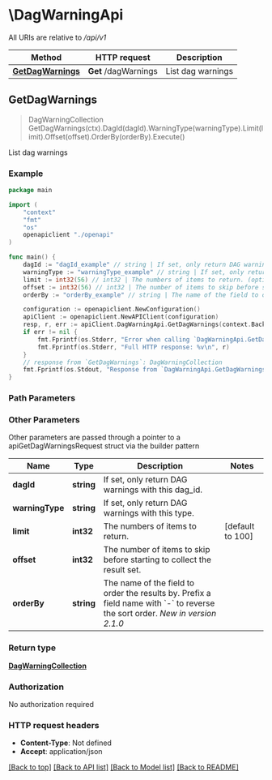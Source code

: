 # \DagWarningApi

All URIs are relative to */api/v1*

Method | HTTP request | Description
------------- | ------------- | -------------
[**GetDagWarnings**](DagWarningApi.md#GetDagWarnings) | **Get** /dagWarnings | List dag warnings



## GetDagWarnings

> DagWarningCollection GetDagWarnings(ctx).DagId(dagId).WarningType(warningType).Limit(limit).Offset(offset).OrderBy(orderBy).Execute()

List dag warnings

### Example

```go
package main

import (
    "context"
    "fmt"
    "os"
    openapiclient "./openapi"
)

func main() {
    dagId := "dagId_example" // string | If set, only return DAG warnings with this dag_id. (optional)
    warningType := "warningType_example" // string | If set, only return DAG warnings with this type. (optional)
    limit := int32(56) // int32 | The numbers of items to return. (optional) (default to 100)
    offset := int32(56) // int32 | The number of items to skip before starting to collect the result set. (optional)
    orderBy := "orderBy_example" // string | The name of the field to order the results by. Prefix a field name with `-` to reverse the sort order.  *New in version 2.1.0*  (optional)

    configuration := openapiclient.NewConfiguration()
    apiClient := openapiclient.NewAPIClient(configuration)
    resp, r, err := apiClient.DagWarningApi.GetDagWarnings(context.Background()).DagId(dagId).WarningType(warningType).Limit(limit).Offset(offset).OrderBy(orderBy).Execute()
    if err != nil {
        fmt.Fprintf(os.Stderr, "Error when calling `DagWarningApi.GetDagWarnings``: %v\n", err)
        fmt.Fprintf(os.Stderr, "Full HTTP response: %v\n", r)
    }
    // response from `GetDagWarnings`: DagWarningCollection
    fmt.Fprintf(os.Stdout, "Response from `DagWarningApi.GetDagWarnings`: %v\n", resp)
}
```

### Path Parameters



### Other Parameters

Other parameters are passed through a pointer to a apiGetDagWarningsRequest struct via the builder pattern


Name | Type | Description  | Notes
------------- | ------------- | ------------- | -------------
 **dagId** | **string** | If set, only return DAG warnings with this dag_id. | 
 **warningType** | **string** | If set, only return DAG warnings with this type. | 
 **limit** | **int32** | The numbers of items to return. | [default to 100]
 **offset** | **int32** | The number of items to skip before starting to collect the result set. | 
 **orderBy** | **string** | The name of the field to order the results by. Prefix a field name with &#x60;-&#x60; to reverse the sort order.  *New in version 2.1.0*  | 

### Return type

[**DagWarningCollection**](DagWarningCollection.md)

### Authorization

No authorization required

### HTTP request headers

- **Content-Type**: Not defined
- **Accept**: application/json

[[Back to top]](#) [[Back to API list]](../README.md#documentation-for-api-endpoints)
[[Back to Model list]](../README.md#documentation-for-models)
[[Back to README]](../README.md)

